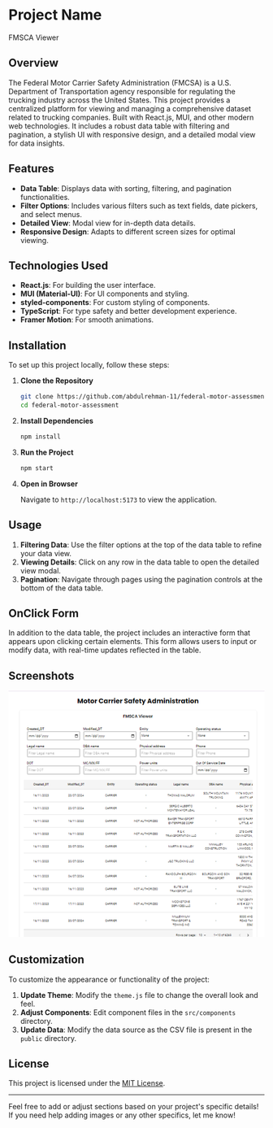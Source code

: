 # Project Name

FMSCA Viewer

## Overview

The Federal Motor Carrier Safety Administration (FMCSA) is a U.S. Department of Transportation agency responsible for regulating the trucking industry across the United States. This project provides a centralized platform for viewing and managing a comprehensive dataset related to trucking companies. Built with React.js, MUI, and other modern web technologies. It includes a robust data table with filtering and pagination, a stylish UI with responsive design, and a detailed modal view for data insights.

## Features

- **Data Table**: Displays data with sorting, filtering, and pagination functionalities.
- **Filter Options**: Includes various filters such as text fields, date pickers, and select menus.
- **Detailed View**: Modal view for in-depth data details.
- **Responsive Design**: Adapts to different screen sizes for optimal viewing.

## Technologies Used

- **React.js**: For building the user interface.
- **MUI (Material-UI)**: For UI components and styling.
- **styled-components**: For custom styling of components.
- **TypeScript**: For type safety and better development experience.
- **Framer Motion**: For smooth animations.

## Installation

To set up this project locally, follow these steps:

1. **Clone the Repository**

   ```bash
   git clone https://github.com/abdulrehman-11/federal-motor-assessment.git
   cd federal-motor-assessment
   ```

2. **Install Dependencies**

   ```bash
   npm install
   ```

3. **Run the Project**

   ```bash
   npm start
   ```

4. **Open in Browser**

   Navigate to `http://localhost:5173` to view the application.

## Usage

1. **Filtering Data**: Use the filter options at the top of the data table to refine your data view.
2. **Viewing Details**: Click on any row in the data table to open the detailed view modal.
3. **Pagination**: Navigate through pages using the pagination controls at the bottom of the data table.

## OnClick Form

In addition to the data table, the project includes an interactive form that appears upon clicking certain elements. This form allows users to input or modify data, with real-time updates reflected in the table.

## Screenshots

![Main Page](src/assets/spotter.png)

## Customization

To customize the appearance or functionality of the project:

1. **Update Theme**: Modify the `theme.js` file to change the overall look and feel.
2. **Adjust Components**: Edit component files in the `src/components` directory.
3. **Update Data**: Modify the data source as the CSV file is present in the `public` directory.

## License

This project is licensed under the [MIT License](LICENSE).

---

Feel free to add or adjust sections based on your project's specific details! If you need help adding images or any other specifics, let me know!
